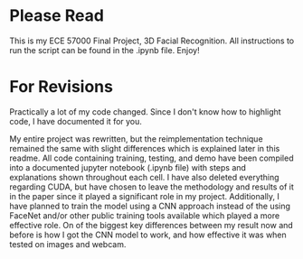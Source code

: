 # Please Read

This is my ECE 57000 Final Project, 3D Facial Recognition. All instructions to run the script can be found in the .ipynb file. Enjoy!

# For Revisions

Practically a lot of my code changed.  Since I don't know how to highlight code, I have documented it for you.  

My entire project was rewritten, but the reimplementation technique remained the same with slight differences which is explained later in this readme.  All code containing training, testing, and demo have been compiled into a documented jupyter notebook (.ipynb file) with steps and explanations shown throughout each cell.  I have also deleted everything regarding CUDA, but have chosen to leave the methodology and results of it in the paper since it played a significant role in my project.  Additionally, I have planned to train the model using a CNN approach instead of the using FaceNet and/or other public training tools available which played a more effective role.  On of the biggest key differences between my result now and before is how I got the CNN model to work, and how effective it was when tested on images and webcam.
